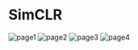 # SimCLR

![page1](https://github.com/user-attachments/assets/48a363a2-731f-4afb-ba9d-d4636205efa4)
![page2](https://github.com/user-attachments/assets/6e6f8718-4512-4b3b-9f60-69101bdfb8a7)
![page3](https://github.com/user-attachments/assets/3910623d-b137-4254-84db-7f2116abf8ed)
![page4](https://github.com/user-attachments/assets/2a381e13-9a4a-4305-ba56-dd3d473a9d38)
